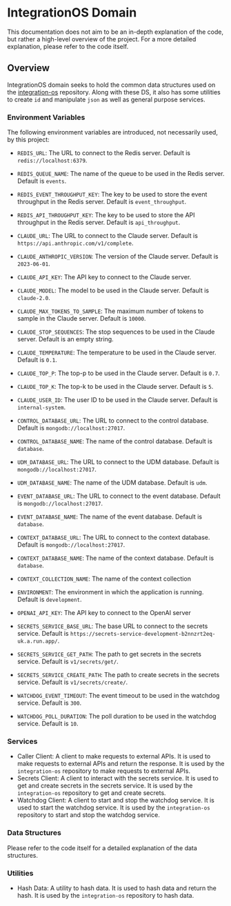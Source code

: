 # IntegrationOS Domain

This documentation does not aim to be an in-depth explanation of the code, but rather a high-level overview of the project.
For a more detailed explanation, please refer to the code itself.

## Overview

IntegrationOS domain seeks to hold the common data structures used on the [integration-os](https://github.com/integration-os/integration-os) repository. Along with these DS, it also
has some utilities to create `id` and manipulate `json` as well as general purpose services.

### Environment Variables

The following environment variables are introduced, not necessarily used, by this project:

- `REDIS_URL`: The URL to connect to the Redis server. Default is `redis://localhost:6379`.
- `REDIS_QUEUE_NAME`: The name of the queue to be used in the Redis server. Default is `events`.
- `REDIS_EVENT_THROUGHPUT_KEY`: The key to be used to store the event throughput in the Redis server. Default is `event_throughput`.
- `REDIS_API_THROUGHPUT_KEY`: The key to be used to store the API throughput in the Redis server. Default is `api_throughput`.

- `CLAUDE_URL`: The URL to connect to the Claude server. Default is `https://api.anthropic.com/v1/complete`.
- `CLAUDE_ANTHROPIC_VERSION`: The version of the Claude server. Default is `2023-06-01`.
- `CLAUDE_API_KEY`: The API key to connect to the Claude server.
- `CLAUDE_MODEL`: The model to be used in the Claude server. Default is `claude-2.0`.
- `CLAUDE_MAX_TOKENS_TO_SAMPLE`: The maximum number of tokens to sample in the Claude server. Default is `10000`.
- `CLAUDE_STOP_SEQUENCES`: The stop sequences to be used in the Claude server. Default is an empty string.
- `CLAUDE_TEMPERATURE`: The temperature to be used in the Claude server. Default is `0.1`.
- `CLAUDE_TOP_P`: The top-p to be used in the Claude server. Default is `0.7`.
- `CLAUDE_TOP_K`: The top-k to be used in the Claude server. Default is `5`.
- `CLAUDE_USER_ID`: The user ID to be used in the Claude server. Default is `internal-system`.

- `CONTROL_DATABASE_URL`: The URL to connect to the control database. Default is `mongodb://localhost:27017`.
- `CONTROL_DATABASE_NAME`: The name of the control database. Default is `database`.
- `UDM_DATABASE_URL`: The URL to connect to the UDM database. Default is `mongodb://localhost:27017`.
- `UDM_DATABASE_NAME`: The name of the UDM database. Default is `udm`.
- `EVENT_DATABASE_URL`: The URL to connect to the event database. Default is `mongodb://localhost:27017`.
- `EVENT_DATABASE_NAME`: The name of the event database. Default is `database`.
- `CONTEXT_DATABASE_URL`: The URL to connect to the context database. Default is `mongodb://localhost:27017`.
- `CONTEXT_DATABASE_NAME`: The name of the context database. Default is `database`.
- `CONTEXT_COLLECTION_NAME`: The name of the context collection

- `ENVIRONMENT`: The environment in which the application is running. Default is `development`.

- `OPENAI_API_KEY`: The API key to connect to the OpenAI server

- `SECRETS_SERVICE_BASE_URL`: The base URL to connect to the secrets service. Default is `https://secrets-service-development-b2nnzrt2eq-uk.a.run.app/`.
- `SECRETS_SERVICE_GET_PATH`: The path to get secrets in the secrets service. Default is `v1/secrets/get/`.
- `SECRETS_SERVICE_CREATE_PATH`: The path to create secrets in the secrets service. Default is `v1/secrets/create/`.

- `WATCHDOG_EVENT_TIMEOUT`: The event timeout to be used in the watchdog service. Default is `300`.
- `WATCHDOG_POLL_DURATION`: The poll duration to be used in the watchdog service. Default is `10`.

### Services

- Caller Client: A client to make requests to external APIs. It is used to make requests to external APIs and return the response. It is used by the `integration-os` repository to make requests to external APIs.
- Secrets Client: A client to interact with the secrets service. It is used to get and create secrets in the secrets service. It is used by the `integration-os` repository to get and create secrets.
- Watchdog Client: A client to start and stop the watchdog service. It is used to start the watchdog service. It is used by the `integration-os` repository to start and stop the watchdog service.

### Data Structures

Please refer to the code itself for a detailed explanation of the data structures.

### Utilities

- Hash Data: A utility to hash data. It is used to hash data and return the hash. It is used by the `integration-os` repository to hash data.

